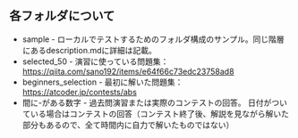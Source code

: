 ## 各フォルダについて
* sample - ローカルでテストするためのフォルダ構成のサンプル。同じ階層にあるdescription.mdに詳細は記載。
* selected_50 - 演習に使っている問題集：https://qiita.com/sano192/items/e64f66c73edc23758ad8
* beginners_selection - 最初に解いた問題集：https://atcoder.jp/contests/abs
* 間に-がある数字 - 過去問演習または実際のコンテストの回答。
日付がついている場合はコンテストの回答（コンテスト終了後、解説を見ながら解いた部分もあるので、全て時間内に自力で解いたものではない）